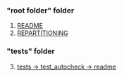 ### "root folder" folder
1. [README](README.md)
2. [REPARTITIONING](REPARTITIONING.md)

### "tests" folder
3. [tests -> test_autocheck -> readme](tests/test_autocheck/readme.md)

